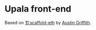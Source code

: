 # Upala front-end

Based on [🏗scaffold-eth](https://github.com/austintgriffith/scaffold-eth) by [Austin Griffith](https://twitter.com/austingriffith).
